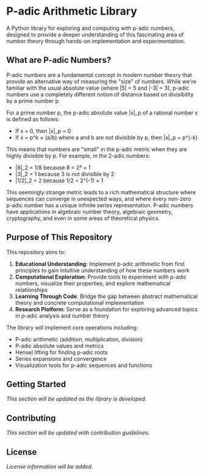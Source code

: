 # P-adic Arithmetic Library

A Python library for exploring and computing with p-adic numbers, designed to provide a deeper understanding of this fascinating area of number theory through hands-on implementation and experimentation.

## What are P-adic Numbers?

P-adic numbers are a fundamental concept in modern number theory that provide an alternative way of measuring the "size" of numbers. While we're familiar with the usual absolute value (where |5| = 5 and |-3| = 3), p-adic numbers use a completely different notion of distance based on divisibility by a prime number p.

For a prime number p, the p-adic absolute value |x|_p of a rational number x is defined as follows:
- If x = 0, then |x|_p = 0
- If x = p^k × (a/b) where a and b are not divisible by p, then |x|_p = p^(-k)

This means that numbers are "small" in the p-adic metric when they are highly divisible by p. For example, in the 2-adic numbers:
- |8|_2 = 1/8 because 8 = 2³ × 1
- |3|_2 = 1 because 3 is not divisible by 2
- |1/2|_2 = 2 because 1/2 = 2^(-1) × 1

This seemingly strange metric leads to a rich mathematical structure where sequences can converge in unexpected ways, and where every non-zero p-adic number has a unique infinite series representation. P-adic numbers have applications in algebraic number theory, algebraic geometry, cryptography, and even in some areas of theoretical physics.

## Purpose of This Repository

This repository aims to:

1. **Educational Understanding**: Implement p-adic arithmetic from first principles to gain intuitive understanding of how these numbers work
2. **Computational Exploration**: Provide tools to experiment with p-adic numbers, visualize their properties, and explore mathematical relationships
3. **Learning Through Code**: Bridge the gap between abstract mathematical theory and concrete computational implementation
4. **Research Platform**: Serve as a foundation for exploring advanced topics in p-adic analysis and number theory

The library will implement core operations including:
- P-adic arithmetic (addition, multiplication, division)
- P-adic absolute values and metrics
- Hensel lifting for finding p-adic roots
- Series expansions and convergence
- Visualization tools for p-adic sequences and functions

## Getting Started

*This section will be updated as the library is developed.*

## Contributing

*This section will be updated with contribution guidelines.*

## License

*License information will be added.*
